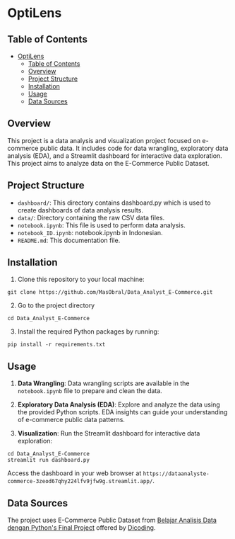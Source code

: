 # OptiLens

## Table of Contents
- [OptiLens](#optilens)
  - [Table of Contents](#table-of-contents)
  - [Overview](#overview)
  - [Project Structure](#project-structure)
  - [Installation](#installation)
  - [Usage](#usage)
  - [Data Sources](#data-sources)

## Overview
This project is a data analysis and visualization project focused on e-commerce public data. It includes code for data wrangling, exploratory data analysis (EDA), and a Streamlit dashboard for interactive data exploration. This project aims to analyze data on the E-Commerce Public Dataset.

## Project Structure
- `dashboard/`: This directory contains dashboard.py which is used to create dashboards of data analysis results.
- `data/`: Directory containing the raw CSV data files.
- `notebook.ipynb`: This file is used to perform data analysis.
- `notebook_ID.ipynb`: notebook.ipynb in Indonesian.
- `README.md`: This documentation file.

## Installation
1. Clone this repository to your local machine:
```
git clone https://github.com/MasObral/Data_Analyst_E-Commerce.git
```
2. Go to the project directory
```
cd Data_Analyst_E-Commerce
```
3. Install the required Python packages by running:
```
pip install -r requirements.txt
```

## Usage
1. **Data Wrangling**: Data wrangling scripts are available in the `notebook.ipynb` file to prepare and clean the data.

2. **Exploratory Data Analysis (EDA)**: Explore and analyze the data using the provided Python scripts. EDA insights can guide your understanding of e-commerce public data patterns.

3. **Visualization**: Run the Streamlit dashboard for interactive data exploration:

```
cd Data_Analyst_E-Commerce
streamlit run dashboard.py
```
Access the dashboard in your web browser at `https://dataanalyste-commerce-3zeod67qhy224lfv9jfw9g.streamlit.app/`.

## Data Sources
The project uses E-Commerce Public Dataset from [Belajar Analisis Data dengan Python's Final Project](https://colab.research.google.com/drive/1i9SVrfla_tZUT2Agw2CPl_Ly1CPHOLi6?usp=sharing) offered by [Dicoding](https://www.dicoding.com/).

